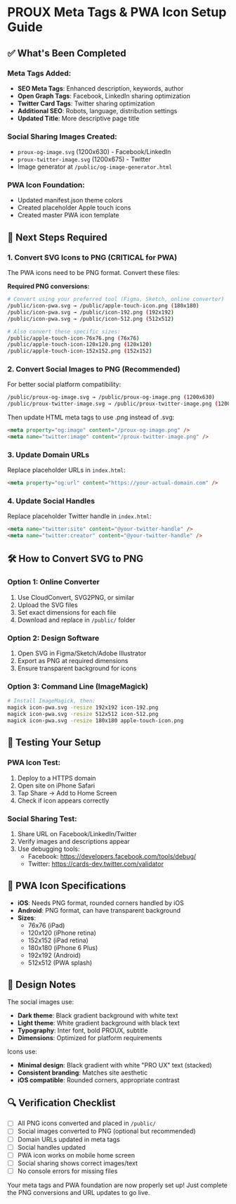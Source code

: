 # PROUX Meta Tags & PWA Icon Setup Guide

## ✅ What's Been Completed

### Meta Tags Added:
- **SEO Meta Tags**: Enhanced description, keywords, author
- **Open Graph Tags**: Facebook, LinkedIn sharing optimization
- **Twitter Card Tags**: Twitter sharing optimization  
- **Additional SEO**: Robots, language, distribution settings
- **Updated Title**: More descriptive page title

### Social Sharing Images Created:
- `proux-og-image.svg` (1200x630) - Facebook/LinkedIn
- `proux-twitter-image.svg` (1200x675) - Twitter
- Image generator at `/public/og-image-generator.html`

### PWA Icon Foundation:
- Updated manifest.json theme colors
- Created placeholder Apple touch icons
- Created master PWA icon template

## 🔧 Next Steps Required

### 1. Convert SVG Icons to PNG (CRITICAL for PWA)

The PWA icons need to be PNG format. Convert these files:

**Required PNG conversions:**
```bash
# Convert using your preferred tool (Figma, Sketch, online converter)
/public/icon-pwa.svg → /public/apple-touch-icon.png (180x180)
/public/icon-pwa.svg → /public/icon-192.png (192x192) 
/public/icon-pwa.svg → /public/icon-512.png (512x512)

# Also convert these specific sizes:
/public/apple-touch-icon-76x76.png (76x76)
/public/apple-touch-icon-120x120.png (120x120)  
/public/apple-touch-icon-152x152.png (152x152)
```

### 2. Convert Social Images to PNG (Recommended)

For better social platform compatibility:
```bash
/public/proux-og-image.svg → /public/proux-og-image.png (1200x630)
/public/proux-twitter-image.svg → /public/proux-twitter-image.png (1200x675)
```

Then update HTML meta tags to use .png instead of .svg:
```html
<meta property="og:image" content="/proux-og-image.png" />
<meta name="twitter:image" content="/proux-twitter-image.png" />
```

### 3. Update Domain URLs

Replace placeholder URLs in `index.html`:
```html
<meta property="og:url" content="https://your-actual-domain.com" />
```

### 4. Update Social Handles

Replace placeholder Twitter handle in `index.html`:
```html
<meta name="twitter:site" content="@your-twitter-handle" />
<meta name="twitter:creator" content="@your-twitter-handle" />
```

## 🛠 How to Convert SVG to PNG

### Option 1: Online Converter
1. Use CloudConvert, SVG2PNG, or similar
2. Upload the SVG files
3. Set exact dimensions for each file
4. Download and replace in `/public/` folder

### Option 2: Design Software
1. Open SVG in Figma/Sketch/Adobe Illustrator
2. Export as PNG at required dimensions
3. Ensure transparent background for icons

### Option 3: Command Line (ImageMagick)
```bash
# Install ImageMagick, then:
magick icon-pwa.svg -resize 192x192 icon-192.png
magick icon-pwa.svg -resize 512x512 icon-512.png
magick icon-pwa.svg -resize 180x180 apple-touch-icon.png
```

## 🧪 Testing Your Setup

### PWA Icon Test:
1. Deploy to a HTTPS domain
2. Open site on iPhone Safari
3. Tap Share → Add to Home Screen
4. Check if icon appears correctly

### Social Sharing Test:
1. Share URL on Facebook/LinkedIn/Twitter
2. Verify images and descriptions appear
3. Use debugging tools:
   - Facebook: https://developers.facebook.com/tools/debug/
   - Twitter: https://cards-dev.twitter.com/validator

## 📱 PWA Icon Specifications

- **iOS**: Needs PNG format, rounded corners handled by iOS
- **Android**: PNG format, can have transparent background
- **Sizes**: 
  - 76x76 (iPad)
  - 120x120 (iPhone retina)
  - 152x152 (iPad retina)  
  - 180x180 (iPhone 6 Plus)
  - 192x192 (Android)
  - 512x512 (PWA splash)

## 🎨 Design Notes

The social images use:
- **Dark theme**: Black gradient background with white text
- **Light theme**: White gradient background with black text  
- **Typography**: Inter font, bold PROUX, subtitle
- **Dimensions**: Optimized for platform requirements

Icons use:
- **Minimal design**: Black gradient with white "PRO UX" text (stacked)
- **Consistent branding**: Matches site aesthetic
- **iOS compatible**: Rounded corners, appropriate contrast

## 🔍 Verification Checklist

- [ ] All PNG icons converted and placed in `/public/`
- [ ] Social images converted to PNG (optional but recommended)
- [ ] Domain URLs updated in meta tags
- [ ] Social handles updated
- [ ] PWA icon works on mobile home screen
- [ ] Social sharing shows correct images/text
- [ ] No console errors for missing files

Your meta tags and PWA foundation are now properly set up! Just complete the PNG conversions and URL updates to go live. 